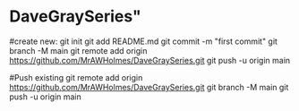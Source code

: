 # DaveGraySeries"

#create new:
git init
git add README.md
git commit -m "first commit"
git branch -M main
git remote add origin https://github.com/MrAWHolmes/DaveGraySeries.git
git push -u origin main

#Push existing
git remote add origin https://github.com/MrAWHolmes/DaveGraySeries.git
git branch -M main
git push -u origin main
